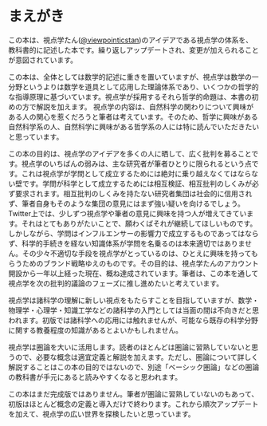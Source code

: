 # まえがき

この本は、視点学たん([@viewpointicstan](https://twitter.com/viewpointicstan))のアイデアである視点学の体系を、教科書的に記述した本です。繰り返しアップデートされ、変更が加えられることが意図されています。

この本は、全体としては数学的記述に重きを置いていますが、視点学は数学の一分野というよりは数学を道具として応用した理論体系であり、いくつかの哲学的な指導原理に基づいています。視点学が採用するそれら哲学的命題は、本書の初めの方で解説を加えます。
視点学の内容は、自然科学の関わりについて興味がある人の関心を惹くだろうと筆者は考えています。そのため、哲学に興味がある自然科学系の人、自然科学に興味がある哲学系の人には特に読んでいただきたいと思っています。

この本の目的は、視点学のアイデアを多くの人に晒して、広く批判を募ることです。視点学のいちばんの弱みは、主な研究者が筆者ひとりに限られるという点です。これは視点学が学問として成立するためには絶対に乗り越えなくてはならない壁です。学問が科学として成立するためには相互検証、相互批判のしくみが必ず要求されます。相互批判のしくみを持たない研究者集団は社会的に信用されず、筆者自身もそのような集団の意見にはまず強い疑いを向けるでしょう。
Twitter上では、少しずつ視点学や筆者の意見に興味を持つ人が増えてきています。それはとてもありがたいことで、願わくばそれが継続してほしいものです。しかしながら、学問はインフルエンサーの影響力で成立するものであってはならず、科学的手続きを経ない知識体系が学問を名乗るのは本来適切ではありません。その少々不適切な手段を視点学がとっているのは、ひとえに興味を持ってもらうためのブランド戦略ゆえのものです。その目的は、視点学たんのアカウント開設から一年以上経った現在、概ね達成されています。筆者は、この本を通して視点学を次の批判的議論のフェーズに推し進めたいと考えています。

視点学は諸科学の理解に新しい視点をもたらすことを目指していますが、数学・物理学・心理学・知識工学などの諸科学の入門としては当面の間は不向きだと思われます。初版では諸科学への応用には触れませんが、可能なら既存の科学分野に関する教養程度の知識があるとよいかもしれません。

視点学は圏論を大いに活用します。読者のほとんどは圏論に習熟していないと思うので、必要な概念は適宜定義と解説を加えます。ただし、圏論について詳しく解説することはこの本の目的ではないので、別途「ベーシック圏論」などの圏論の教科書が手元にあると読みやすくなると思われます。

この本はまだ完成版ではありません。筆者が圏論に習熟していないのもあって、初版はほとんど概念の定義と導入だけで終わります。これから順次アップデートを加えて、視点学の広い世界を探検したいと思っています。